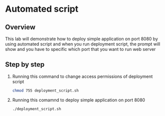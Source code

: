 # Automated script

## Overview

This lab will demonstrate how to deploy simple application on port 8080 by using automated script and when you run deployment script, the prompt will show and you have to specific which port that you want to run web server

## Step by step
1. Running this command to change access permissions of deployment script

    ```sh
    chmod 755 deployment_script.sh
    ```
2. Running this comamnd to deploy simple application on port 8080

    ```sh
    ./deployment_script.sh
    ```
